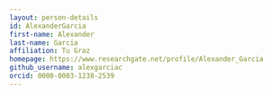 ```yaml
---
layout: person-details
id: AlexanderGarcia
first-name: Alexander
last-name: Garcia
affiliation: Tu Graz
homepage: https://www.researchgate.net/profile/Alexander_Garcia
github_username: alexgarciac
orcid: 0000-0003-1238-2539
---
```

